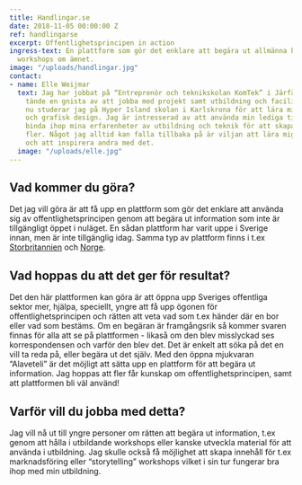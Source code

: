 ```yaml
---
title: Handlingar.se
date: 2018-11-05 00:00:00 Z
ref: handlingarse
excerpt: Offentlighetsprincipen in action
ingress-text: En plattform som gör det enklare att begära ut allmänna handlingar och
  workshops om ämnet.
image: "/uploads/handlingar.jpg"
contact:
- name: Elle Weijmar
  text: Jag har jobbat på “Entreprenör och teknikskolan KomTek” i Järfälla, vilket
    tände en gnista av att jobba med projekt samt utbildning och facilitering. Just
    nu studerar jag på Hyper Island skolan i Karlskrona för att lära mig mer om animation
    och grafisk design. Jag är intresserad av att använda min lediga tid till att
    binda ihop mina erfarenheter av utbildning och teknik för att skapa värde för
    fler. Något jag alltid kan falla tillbaka på är viljan att lära mig något nytt
    och att inspirera andra med det.
  image: "/uploads/elle.jpg"
---
```


## Vad kommer du göra?
Det jag vill göra är att få upp en plattform som gör det enklare att använda sig av offentlighetsprincipen genom att begära ut information som inte är tillgängligt öppet i nuläget. En sådan plattform har varit uppe i Sverige innan, men är inte tillgänglig idag. Samma typ av plattform finns i t.ex [Storbritannien](http://whatdotheyknow.com) och [Norge](http://mimesbronn.no/).

## Vad hoppas du att det ger för resultat?
Det den här plattformen kan göra är att öppna upp Sveriges offentliga sektor mer, hjälpa, speciellt, yngre att få upp ögonen för offentlighetsprincipen och rätten att veta vad som t.ex händer där en bor eller vad som bestäms. Om en begäran är framgångsrik så kommer svaren finnas för alla att se på plattformen - likaså om den blev misslyckad ses korrespondensen och varför den blev det. Det är enkelt att söka på det en vill ta reda på, eller begära ut det själv.
Med den öppna mjukvaran “Alaveteli” är det möjligt att sätta upp en plattform för att begära ut information. Jag hoppas att fler får kunskap om offentlighetsprincipen, samt att plattformen bli väl använd!

## Varför vill du jobba med detta?
Jag vill nå ut till yngre personer om rätten att begära ut information, t.ex genom att hålla i utbildande workshops eller kanske utveckla material för att använda i utbildning. Jag skulle också få möjlighet att skapa innehåll för t.ex marknadsföring eller “storytelling” workshops vilket i sin tur fungerar bra ihop med min utbildning.
